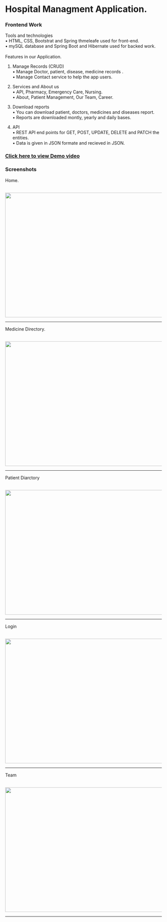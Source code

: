 # Hospital Managment Application.
<h3>Frontend Work</h3>
Tools and technologies <br/>
•	HTML, CSS, Bootstrat and Spring thmeleafe used for front-end.<br/>
•	mySQL database and Spring Boot and Hibernate used for backed work. </br><br/>
Features in our Application.<br/>

1.	Manage Records (CRUD)<br/>
•	Manage Doctor, patient, disease, medicine records .<br/>
•	Manage Contact service to help the app users.<br/>

2.	Services and About us <br/>
•	API, Pharmacy, Emergency Care, Nursing. <br/>
•	About, Patient Management, Our Team, Career. <br/>

3.	Download reports <br/>
•	You can download patient, doctors, medicines and diseases report.<br/>
•	Reports are downloaded montly, yearly and daily bases. <br/>

4.	API <br/>
•	REST API end points for GET, POST, UPDATE, DELETE and PATCH the entities. <br/>
•	Data is given in JSON formate and recieved in JSON.

<h3><a href="https://youtu.be/3BQ3oRV8ubM">Click here to view Demo video</a></h3>

<h3>Screenshots</h3>

<p>Home.</p><br>
<img src="assests/1Capture.PNG" width="700" height="400">
<hr>
<p>Medicine Directory.</p><br>
<img src="assests/2Capture.PNG" width="700" height="400">
<hr>
<p>Patient Diarctory</p><br>
<img src="assests/3Capture.PNG" width="700" height="400">
<hr>
<p>Login</p><br>
<img src="assests/4Capture.PNG" width="700" height="400">
<hr>
<p>Team</p><br>
<img src="assests/5Capture.PNG" width="700" height="400">
<hr>

